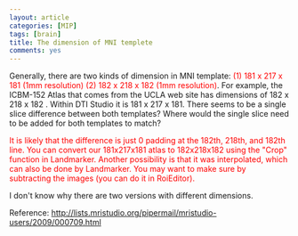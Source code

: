 ```yaml
---
layout: article
categories: [MIP]  
tags: [brain]
title: The dimension of MNI templete
comments: yes
---
```


Generally, there are two kinds of dimension in MNI template: <font color="#FF0000">(1) 181 x 217 x 181 (1mm resolution) (2) 182 x 218 x 182 (1mm resolution)</font>. For example, the ICBM-152 Atlas that comes from the UCLA web site has dimensions of 182 x 218 x 182 .  Within DTI Studio it is 181 x 217 x 181. There seems to be a single slice  difference between both templates?  Where would the single slice need to be added for both templates to match?

<font color="#FF0000">It is likely that the difference is just 0 padding at the 182th, 218th, and 182th line. You can convert our 181x217x181 atlas to 182x218x182 using the "Crop" function in Landmarker. Another possibility is that it was interpolated, which can also be done by Landmarker. You may want to make sure by subtracting the images (you can do it in RoiEditor). </font>

I don't know why there are two versions with different dimensions. 


Reference: <a href="http://lists.mristudio.org/pipermail/mristudio-users/2009/000709.html">http://lists.mristudio.org/pipermail/mristudio-users/2009/000709.html</a>
